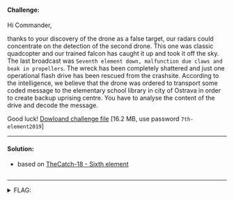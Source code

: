 #### Challenge:

Hi Commander,

thanks to your discovery of the drone as a false target, our radars could concentrate on the detection of the second drone. This one was classic quadcopter and our trained falcon has caught it up and took it off the sky. The last broadcast was `Seventh element down, malfunction due claws and beak in propellers`. The wreck has been completely shattered and just one operational flash drive has been rescued from the crashsite. According to the intelligence, we believe that the drone was ordered to transport some coded message to the elementary school library in city of Ostrava in order to create backup uprising centre. You have to analyse the content of the drive and decode the message.

Good luck! [Dowloand challenge file](https://owncloud.cesnet.cz/index.php/s/3xY8uberbY7fdXe) [16.2 MB, use password `7th-element2019`]

---

#### Solution:

- based on [TheCatch-18 - Sixth element](/www.thecatch.cz-18/round-2-leaked/README?id=sixth-element)

```bash

```

---

<details><summary>FLAG:</summary>

```

```

</details>
